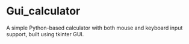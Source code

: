 # Gui_calculator
A simple Python-based calculator with both mouse and keyboard input support, built using tkinter GUI.
